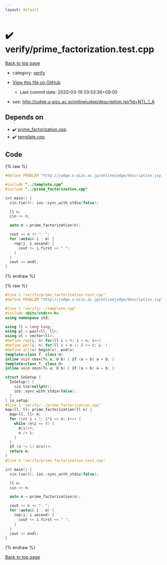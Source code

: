 ```yaml
---
layout: default
---
```


<!-- mathjax config similar to math.stackexchange -->
<script type="text/javascript" async
  src="https://cdnjs.cloudflare.com/ajax/libs/mathjax/2.7.5/MathJax.js?config=TeX-MML-AM_CHTML">
</script>
<script type="text/x-mathjax-config">
  MathJax.Hub.Config({
    TeX: { equationNumbers: { autoNumber: "AMS" }},
    tex2jax: {
      inlineMath: [ ['$','$'] ],
      processEscapes: true
    },
    "HTML-CSS": { matchFontHeight: false },
    displayAlign: "left",
    displayIndent: "2em"
  });
</script>

<script type="text/javascript" src="https://cdnjs.cloudflare.com/ajax/libs/jquery/3.4.1/jquery.min.js"></script>
<script src="https://cdn.jsdelivr.net/npm/jquery-balloon-js@1.1.2/jquery.balloon.min.js" integrity="sha256-ZEYs9VrgAeNuPvs15E39OsyOJaIkXEEt10fzxJ20+2I=" crossorigin="anonymous"></script>
<script type="text/javascript" src="../../assets/js/copy-button.js"></script>
<link rel="stylesheet" href="../../assets/css/copy-button.css" />


# :heavy_check_mark: verify/prime_factorization.test.cpp

<a href="../../index.html">Back to top page</a>

* category: <a href="../../index.html#e8418d1d706cd73548f9f16f1d55ad6e">verify</a>
* <a href="{{ site.github.repository_url }}/blob/master/verify/prime_factorization.test.cpp">View this file on GitHub</a>
    - Last commit date: 2020-03-19 03:53:36+09:00


* see: <a href="http://judge.u-aizu.ac.jp/onlinejudge/description.jsp?id=NTL_1_A">http://judge.u-aizu.ac.jp/onlinejudge/description.jsp?id=NTL_1_A</a>


## Depends on

* :heavy_check_mark: <a href="../../library/prime_factorization.cpp.html">prime_factorization.cpp</a>
* :heavy_check_mark: <a href="../../library/template.cpp.html">template.cpp</a>


## Code

<a id="unbundled"></a>
{% raw %}
```cpp
#define PROBLEM "http://judge.u-aizu.ac.jp/onlinejudge/description.jsp?id=NTL_1_A"

#include "../template.cpp"
#include "../prime_factorization.cpp"

int main() {
  cin.tie(0); ios::sync_with_stdio(false);

  ll n;
  cin >> n;

  auto m = prime_factorization(n);

  cout << n << ": ";
  for (auto&& i : m) {
    rep(j, i.second) {
      cout << i.first << " ";
    }
  }
  cout << endl;
}

```
{% endraw %}

<a id="bundled"></a>
{% raw %}
```cpp
#line 1 "verify/prime_factorization.test.cpp"
#define PROBLEM "http://judge.u-aizu.ac.jp/onlinejudge/description.jsp?id=NTL_1_A"

#line 1 "verify/../template.cpp"
#include <bits/stdc++.h>
using namespace std;

using ll = long long;
using pl = pair<ll, ll>;
using vl = vector<ll>;
#define rep(i, n) for(ll i = 0; i < n; i++)
#define per(i, n) for(ll i = n-1; i >= 0; i--)
#define all(v) begin(v), end(v)
template<class T, class U>
inline void cmax(T& a, U b) { if (a < b) a = b; }
template<class T, class U>
inline void cmin(T& a, U b) { if (a > b) a = b; }

struct IoSetup {
  IoSetup() {
    cin.tie(nullptr);
    ios::sync_with_stdio(false);
  }
} io_setup;
#line 1 "verify/../prime_factorization.cpp"
map<ll, ll> prime_factorization(ll n) {
  map<ll, ll> m;
  for (int i = 2; i*i <= n; i++) {
    while (n%i == 0) {
      m[i]++;
      n /= i;
    }
  }
  if (n != 1) m[n]++;
  return m;
}
#line 5 "verify/prime_factorization.test.cpp"

int main() {
  cin.tie(0); ios::sync_with_stdio(false);

  ll n;
  cin >> n;

  auto m = prime_factorization(n);

  cout << n << ": ";
  for (auto&& i : m) {
    rep(j, i.second) {
      cout << i.first << " ";
    }
  }
  cout << endl;
}

```
{% endraw %}

<a href="../../index.html">Back to top page</a>


